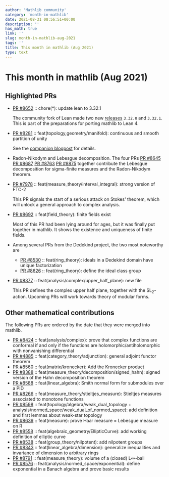 ```yaml
---
author: 'Mathlib community'
category: 'month-in-mathlib'
date: 2021-08-31 08:56:51+00:00
description: ''
has_math: true
link: ''
slug: month-in-mathlib-aug-2021
tags: ''
title: This month in mathlib (Aug 2021)
type: text
---
```


# This month in mathlib (Aug 2021)

## Highlighted PRs

* [PR #8652](https://github.com/leanprover-community/mathlib/pull/8652) :: chore(*): update lean to 3.32.1

  The community fork of Lean made two new
  [releases](https://github.com/leanprover-community/lean/blob/master/doc/changes.md#3321c-12-august-2021)
  `3.32.0` and `3.32.1`.
  This is part of the preparations for porting mathlib to Lean 4.

* [PR #8281](https://github.com/leanprover-community/mathlib/pull/8281) :: feat(topology,geometry/manifold): continuous and smooth partition of unity

  See the [companion blogpost](continuous-partitions-of-unity/) for details.

* Radon-Nikodym and Lebesgue decomposition. The four PRs
  [PR #8645](https://github.com/leanprover-community/mathlib/pull/8645)
  [PR #8687](https://github.com/leanprover-community/mathlib/pull/8687)
  [PR #8763](https://github.com/leanprover-community/mathlib/pull/8763)
  [PR #8875](https://github.com/leanprover-community/mathlib/pull/8875)
  together contribute
  the Lebesgue decomposition for sigma-finite measures
  and the Radon-Nikodym theorem.

* [PR #7978](https://github.com/leanprover-community/mathlib/pull/7978) :: feat(measure_theory/interval_integral): strong version of FTC-2

  This PR signals the start of a serious attack on Stokes' theorem,
  which will unlock a general approach to complex analysis.

* [PR #8692](https://github.com/leanprover-community/mathlib/pull/8692) :: feat(field_theory): finite fields exist

  Most of this PR had been lying around for ages,
  but it was finally put together in mathlib.
  It shows the existence and uniqueness of finite fields.

* Among several PRs from the Dedekind project, the two most noteworthy are
  - [PR #8530](https://github.com/leanprover-community/mathlib/pull/8530) :: feat(ring_theory): ideals in a Dedekind domain have unique factorization
  - [PR #8626](https://github.com/leanprover-community/mathlib/pull/8626) :: feat(ring_theory): define the ideal class group

* [PR #8377](https://github.com/leanprover-community/mathlib/pull/8377) :: feat(analysis/complex/upper_half_plane): new file

  This PR defines the complex upper half plane, together with the $\mathrm{SL}_2$-action.
  Upcoming PRs will work towards theory of modular forms.

## Other mathematical contributions

The following PRs are ordered by the date that they were merged into mathlib.

* [PR #8424](https://github.com/leanprover-community/mathlib/pull/8424) :: feat(analysis/complex): prove that complex functions are conformal if and only if the functions are holomorphic/antiholomorphic with nonvanishing differential
* [PR #4885](https://github.com/leanprover-community/mathlib/pull/4885) :: feat(category_theory/adjunction): general adjoint functor theorem
* [PR #8560](https://github.com/leanprover-community/mathlib/pull/8560) :: feat(matrix/kronecker): Add the Kronecker product
* [PR #8388](https://github.com/leanprover-community/mathlib/pull/8388) :: feat(measure_theory/decomposition/signed_hahn): signed version of the Hahn decomposition theorem
* [PR #8588](https://github.com/leanprover-community/mathlib/pull/8588) :: feat(linear_algebra): Smith normal form for submodules over a PID
* [PR #8266](https://github.com/leanprover-community/mathlib/pull/8266) :: feat(measure_theory/stieltjes_measure): Stieltjes measures associated to monotone functions
* [PR #8598](https://github.com/leanprover-community/mathlib/pull/8598) :: feat(topology/algebra/weak_dual_topology + analysis/normed_space/weak_dual_of_normed_space): add definition and first lemmas about weak-star topology
* [PR #8639](https://github.com/leanprover-community/mathlib/pull/8639) :: feat(measure): prove Haar measure = Lebesgue measure on R
* [PR #8558](https://github.com/leanprover-community/mathlib/pull/8558) :: feat(algebraic_geometry/EllipticCurve): add working definition of elliptic curve
* [PR #8538](https://github.com/leanprover-community/mathlib/pull/8538) :: feat(group_theory/nilpotent): add nilpotent groups
* [PR #8343](https://github.com/leanprover-community/mathlib/pull/8343) :: feat(linear_algebra/dimension): generalize inequalities and invariance of dimension to arbitrary rings
* [PR #8791](https://github.com/leanprover-community/mathlib/pull/8791) :: feat(measure_theory): volume of a (closed) L∞-ball
* [PR #8576](https://github.com/leanprover-community/mathlib/pull/8576) :: feat(analysis/normed_space/exponential): define exponential in a Banach algebra and prove basic results
